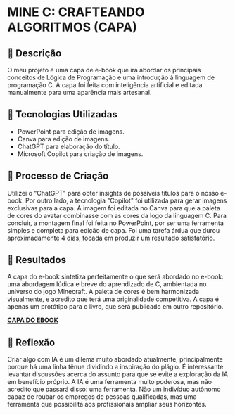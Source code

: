 # MINE C: CRAFTEANDO ALGORITMOS (CAPA)

## 📒 Descrição
  O meu projeto é uma capa de e-book que irá abordar os principais conceitos de Lógica de Programação e uma introdução à linguagem de programação C. A capa foi feita com inteligência artificial e editada manualmente para uma aparência mais artesanal.

## 🤖 Tecnologias Utilizadas
- PowerPoint para edição de imagens.
- Canva para edição de imagens.
- ChatGPT para elaboração do título.
- Microsoft Copilot para criação de imagens.

## 🧐 Processo de Criação
  Utilizei o "ChatGPT" para obter insights de possíveis títulos para o nosso e-book. Por outro lado, a tecnologia "Copilot" foi utilizada para gerar imagens exclusivas para a capa. A imagem foi editada no Canva para que a paleta de cores do avatar combinasse com as cores da logo da linguagem C. Para concluir, a montagem final foi feita no PowerPoint, por ser uma ferramenta simples e completa para edição de capa. Foi uma tarefa árdua que durou aproximadamente 4 dias, focada em produzir um resultado satisfatório.

## 🚀 Resultados
  A capa do e-book sintetiza perfeitamente o que será abordado no e-book: uma abordagem lúdica e breve do aprendizado de C, ambientada no universo do jogo Minecraft. A paleta de cores é bem harmonizada visualmente, e acredito que terá uma originalidade competitiva. A capa é apenas um protótipo para o livro, que será publicado em outro repositório.

**[CAPA DO EBOOK](https://github.com/sheena-edelstein/lab-natty-or-not/blob/main/capa%20do%20ebook.png)**

## 💭 Reflexão
  Criar algo com IA é um dilema muito abordado atualmente, principalmente porque há uma linha tênue dividindo a inspiração do plágio. É interessante levantar discussões acerca do assunto para que se evite a exploração da IA em benefício próprio. A IA é uma ferramenta muito poderosa, mas não acredito que passará disso: uma ferramenta. Não um indivíduo autônomo capaz de roubar os empregos de pessoas qualificadas, mas uma ferramenta que possibilita aos profissionais ampliar seus horizontes.
